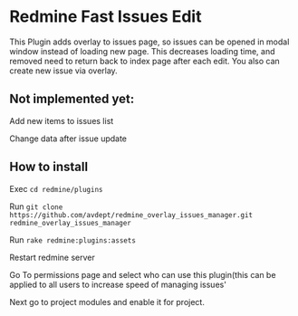 # Redmine Fast Issues Edit

This Plugin adds overlay to issues page, so issues can be opened in modal window instead of loading new page. This decreases loading time, and removed need to return back to index page after each edit. You also can create new issue via overlay.


## Not implemented yet:
Add new items to issues list

Change data after issue update

## How to install

Exec `cd redmine/plugins`

Run `git clone https://github.com/avdept/redmine_overlay_issues_manager.git` `redmine_overlay_issues_manager`

Run `rake redmine:plugins:assets`

Restart redmine server

Go To permissions page and select who can use this plugin(this can be applied to all users to increase speed of managing issues'

Next go to project modules and enable it for project.





